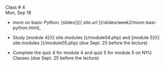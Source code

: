 
<div class="lecture1">



<div class="column_date">
<p markdown="block">

Class # 4 <br> 
Mon, Sep 18

</p>
</div>



<div class="column_materials" >
<p markdown="block">

* more on basic Python: [slides]({{ site.url }}/slides/week2/more-basi-python.html),
 <!-- [for printing]({{ site.url }}/slides/week2/more-basic-python.pdf)  -->



</p>
</div>



<div class="column_assign">
<p markdown="block">


* Study [module 4]({{ site.modules }}/module04.php) and [module 5]({{ site.modules }}/module05.php) (due Sept. 25 before the lecture)   
    
* Complete the quiz 4 for module 4 and quiz 5 for module 5 on NYU Classes (due Sept. 25 before the lecture)

</p>
</div>

</div>
